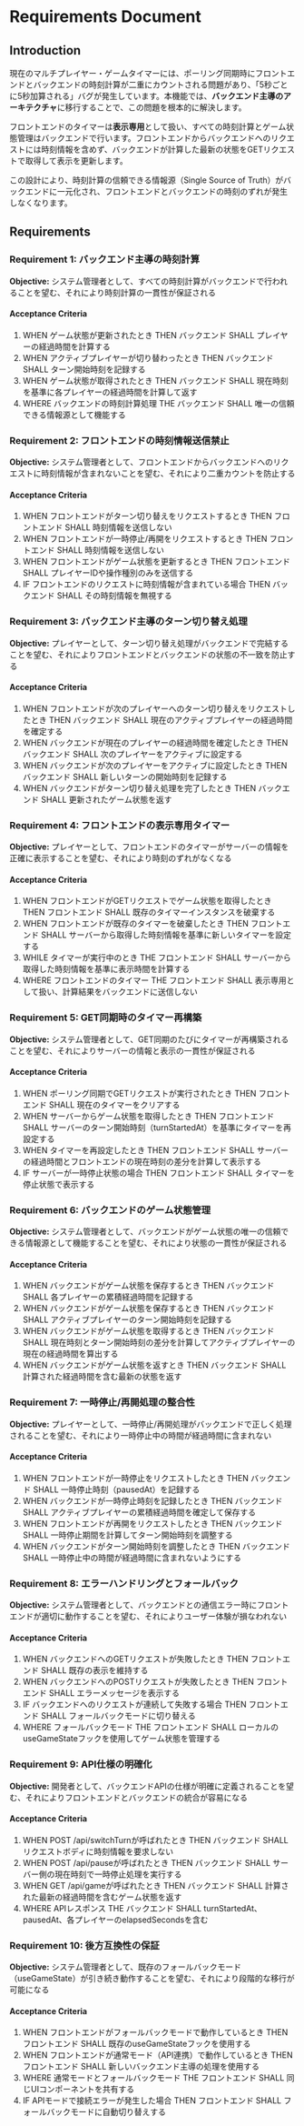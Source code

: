 # Requirements Document

## Introduction

現在のマルチプレイヤー・ゲームタイマーには、ポーリング同期時にフロントエンドとバックエンドの時刻計算が二重にカウントされる問題があり、「5秒ごとに5秒加算される」バグが発生しています。本機能では、**バックエンド主導のアーキテクチャ**に移行することで、この問題を根本的に解決します。

フロントエンドのタイマーは**表示専用**として扱い、すべての時刻計算とゲーム状態管理はバックエンドで行います。フロントエンドからバックエンドへのリクエストには時刻情報を含めず、バックエンドが計算した最新の状態をGETリクエストで取得して表示を更新します。

この設計により、時刻計算の信頼できる情報源（Single Source of Truth）がバックエンドに一元化され、フロントエンドとバックエンドの時刻のずれが発生しなくなります。

## Requirements

### Requirement 1: バックエンド主導の時刻計算

**Objective:** システム管理者として、すべての時刻計算がバックエンドで行われることを望む、それにより時刻計算の一貫性が保証される

#### Acceptance Criteria

1. WHEN ゲーム状態が更新されたとき THEN バックエンド SHALL プレイヤーの経過時間を計算する
2. WHEN アクティブプレイヤーが切り替わったとき THEN バックエンド SHALL ターン開始時刻を記録する
3. WHEN ゲーム状態が取得されたとき THEN バックエンド SHALL 現在時刻を基準に各プレイヤーの経過時間を計算して返す
4. WHERE バックエンドの時刻計算処理 THE バックエンド SHALL 唯一の信頼できる情報源として機能する

### Requirement 2: フロントエンドの時刻情報送信禁止

**Objective:** システム管理者として、フロントエンドからバックエンドへのリクエストに時刻情報が含まれないことを望む、それにより二重カウントを防止する

#### Acceptance Criteria

1. WHEN フロントエンドがターン切り替えをリクエストするとき THEN フロントエンド SHALL 時刻情報を送信しない
2. WHEN フロントエンドが一時停止/再開をリクエストするとき THEN フロントエンド SHALL 時刻情報を送信しない
3. WHEN フロントエンドがゲーム状態を更新するとき THEN フロントエンド SHALL プレイヤーIDや操作種別のみを送信する
4. IF フロントエンドのリクエストに時刻情報が含まれている場合 THEN バックエンド SHALL その時刻情報を無視する

### Requirement 3: バックエンド主導のターン切り替え処理

**Objective:** プレイヤーとして、ターン切り替え処理がバックエンドで完結することを望む、それによりフロントエンドとバックエンドの状態の不一致を防止する

#### Acceptance Criteria

1. WHEN フロントエンドが次のプレイヤーへのターン切り替えをリクエストしたとき THEN バックエンド SHALL 現在のアクティブプレイヤーの経過時間を確定する
2. WHEN バックエンドが現在のプレイヤーの経過時間を確定したとき THEN バックエンド SHALL 次のプレイヤーをアクティブに設定する
3. WHEN バックエンドが次のプレイヤーをアクティブに設定したとき THEN バックエンド SHALL 新しいターンの開始時刻を記録する
4. WHEN バックエンドがターン切り替え処理を完了したとき THEN バックエンド SHALL 更新されたゲーム状態を返す

### Requirement 4: フロントエンドの表示専用タイマー

**Objective:** プレイヤーとして、フロントエンドのタイマーがサーバーの情報を正確に表示することを望む、それにより時刻のずれがなくなる

#### Acceptance Criteria

1. WHEN フロントエンドがGETリクエストでゲーム状態を取得したとき THEN フロントエンド SHALL 既存のタイマーインスタンスを破棄する
2. WHEN フロントエンドが既存のタイマーを破棄したとき THEN フロントエンド SHALL サーバーから取得した時刻情報を基準に新しいタイマーを設定する
3. WHILE タイマーが実行中のとき THE フロントエンド SHALL サーバーから取得した時刻情報を基準に表示時間を計算する
4. WHERE フロントエンドのタイマー THE フロントエンド SHALL 表示専用として扱い、計算結果をバックエンドに送信しない

### Requirement 5: GET同期時のタイマー再構築

**Objective:** システム管理者として、GET同期のたびにタイマーが再構築されることを望む、それによりサーバーの情報と表示の一貫性が保証される

#### Acceptance Criteria

1. WHEN ポーリング同期でGETリクエストが実行されたとき THEN フロントエンド SHALL 現在のタイマーをクリアする
2. WHEN サーバーからゲーム状態を取得したとき THEN フロントエンド SHALL サーバーのターン開始時刻（turnStartedAt）を基準にタイマーを再設定する
3. WHEN タイマーを再設定したとき THEN フロントエンド SHALL サーバーの経過時間とフロントエンドの現在時刻の差分を計算して表示する
4. IF サーバーが一時停止状態の場合 THEN フロントエンド SHALL タイマーを停止状態で表示する

### Requirement 6: バックエンドのゲーム状態管理

**Objective:** システム管理者として、バックエンドがゲーム状態の唯一の信頼できる情報源として機能することを望む、それにより状態の一貫性が保証される

#### Acceptance Criteria

1. WHEN バックエンドがゲーム状態を保存するとき THEN バックエンド SHALL 各プレイヤーの累積経過時間を記録する
2. WHEN バックエンドがゲーム状態を保存するとき THEN バックエンド SHALL アクティブプレイヤーのターン開始時刻を記録する
3. WHEN バックエンドがゲーム状態を取得するとき THEN バックエンド SHALL 現在時刻とターン開始時刻の差分を計算してアクティブプレイヤーの現在の経過時間を算出する
4. WHEN バックエンドがゲーム状態を返すとき THEN バックエンド SHALL 計算された経過時間を含む最新の状態を返す

### Requirement 7: 一時停止/再開処理の整合性

**Objective:** プレイヤーとして、一時停止/再開処理がバックエンドで正しく処理されることを望む、それにより一時停止中の時間が経過時間に含まれない

#### Acceptance Criteria

1. WHEN フロントエンドが一時停止をリクエストしたとき THEN バックエンド SHALL 一時停止時刻（pausedAt）を記録する
2. WHEN バックエンドが一時停止時刻を記録したとき THEN バックエンド SHALL アクティブプレイヤーの累積経過時間を確定して保存する
3. WHEN フロントエンドが再開をリクエストしたとき THEN バックエンド SHALL 一時停止期間を計算してターン開始時刻を調整する
4. WHEN バックエンドがターン開始時刻を調整したとき THEN バックエンド SHALL 一時停止中の時間が経過時間に含まれないようにする

### Requirement 8: エラーハンドリングとフォールバック

**Objective:** システム管理者として、バックエンドとの通信エラー時にフロントエンドが適切に動作することを望む、それによりユーザー体験が損なわれない

#### Acceptance Criteria

1. WHEN バックエンドへのGETリクエストが失敗したとき THEN フロントエンド SHALL 既存の表示を維持する
2. WHEN バックエンドへのPOSTリクエストが失敗したとき THEN フロントエンド SHALL エラーメッセージを表示する
3. IF バックエンドへのリクエストが連続して失敗する場合 THEN フロントエンド SHALL フォールバックモードに切り替える
4. WHERE フォールバックモード THE フロントエンド SHALL ローカルのuseGameStateフックを使用してゲーム状態を管理する

### Requirement 9: API仕様の明確化

**Objective:** 開発者として、バックエンドAPIの仕様が明確に定義されることを望む、それによりフロントエンドとバックエンドの統合が容易になる

#### Acceptance Criteria

1. WHEN POST /api/switchTurnが呼ばれたとき THEN バックエンド SHALL リクエストボディに時刻情報を要求しない
2. WHEN POST /api/pauseが呼ばれたとき THEN バックエンド SHALL サーバー側の現在時刻で一時停止処理を実行する
3. WHEN GET /api/gameが呼ばれたとき THEN バックエンド SHALL 計算された最新の経過時間を含むゲーム状態を返す
4. WHERE APIレスポンス THE バックエンド SHALL turnStartedAt、pausedAt、各プレイヤーのelapsedSecondsを含む

### Requirement 10: 後方互換性の保証

**Objective:** システム管理者として、既存のフォールバックモード（useGameState）が引き続き動作することを望む、それにより段階的な移行が可能になる

#### Acceptance Criteria

1. WHEN フロントエンドがフォールバックモードで動作しているとき THEN フロントエンド SHALL 既存のuseGameStateフックを使用する
2. WHEN フロントエンドが通常モード（API連携）で動作しているとき THEN フロントエンド SHALL 新しいバックエンド主導の処理を使用する
3. WHERE 通常モードとフォールバックモード THE フロントエンド SHALL 同じUIコンポーネントを共有する
4. IF APIモードで接続エラーが発生した場合 THEN フロントエンド SHALL フォールバックモードに自動切り替えする
